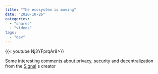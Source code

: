 ```yaml
---
title: "The ecosystem is moving"
date: "2020-10-26"
categories:
  - "shares"
  - "videos"
tags:
  - "dev"
---
```


<div style="width: 70vw;">{{< youtube Nj3YFprqAr8>}}</div>

Some interesting comments about privacy, security and decentralization from the [Signal](https://www.signal.org/)'s creator

